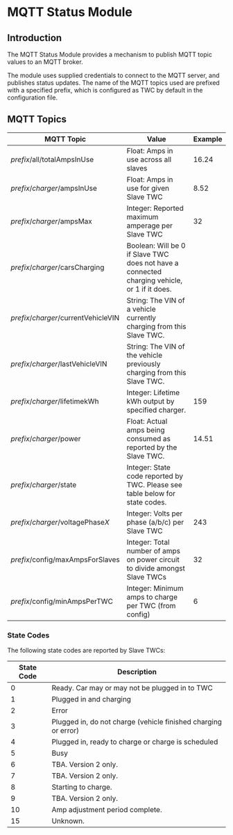 # MQTT Status Module

## Introduction

The MQTT Status Module provides a mechanism to publish MQTT topic values to an MQTT broker.

The module uses supplied credentials to connect to the MQTT server, and publishes status updates. The name of the MQTT topics used are prefixed with a specified prefix, which is configured as TWC by default in the configuration file.

## MQTT Topics

| MQTT Topic                       | Value                                  | Example |
| -------------------------------- | -------------------------------------- | ------- |
| *prefix*/all/totalAmpsInUse      | Float: Amps in use across all slaves   | 16.24 |
| *prefix*/*charger*/ampsInUse     | Float: Amps in use for given Slave TWC | 8.52 |
| *prefix*/*charger*/ampsMax       | Integer: Reported maximum amperage per Slave TWC | 32 |
| *prefix*/*charger*/carsCharging  | Boolean: Will be 0 if Slave TWC does not have a connected charging vehicle, or 1 if it does. |
| *prefix*/*charger*/currentVehicleVIN | String: The VIN of a vehicle currently charging from this Slave TWC. |
| *prefix*/*charger*/lastVehicleVIN | String: The VIN of the vehicle previously charging from this Slave TWC. |
| *prefix*/*charger*/lifetimekWh   | Integer: Lifetime kWh output by specified charger. | 159 |
| *prefix*/*charger*/power         | Float: Actual amps being consumed as reported by the Slave TWC. | 14.51 |
| *prefix*/*charger*/state         | Integer: State code reported by TWC. Please see table below for state codes. |
| *prefix*/*charger*/voltagePhase*X* | Integer: Volts per phase (a/b/c) per Slave TWC  | 243 |
| *prefix*/config/maxAmpsForSlaves | Integer: Total number of amps on power circuit to divide amongst Slave TWCs | 32 |
| *prefix*/config/minAmpsPerTWC    | Integer: Minimum amps to charge per TWC (from config) | 6 |

### State Codes

The following state codes are reported by Slave TWCs:

| State Code | Description |
| ---------- | ----------- |
| 0          | Ready. Car may or may not be plugged in to TWC |
| 1          | Plugged in and charging                        |
| 2          | Error                                          |
| 3          | Plugged in, do not charge (vehicle finished charging or error) |
| 4          | Plugged in, ready to charge or charge is scheduled |
| 5          | Busy                                               |
| 6          | TBA. Version 2 only.  |
| 7          | TBA. Version 2 only.  |
| 8          | Starting to charge.                                |
| 9          | TBA. Version 2 only.  |
| 10         | Amp adjustment period complete. |
| 15         | Unknown.              |

